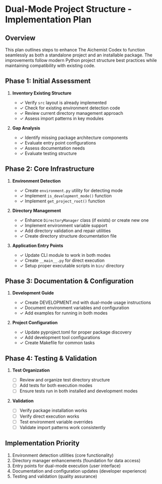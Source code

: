 # Dual-Mode Project Structure - Implementation Plan

## Overview

This plan outlines steps to enhance The Aichemist Codex to function seamlessly
as both a standalone project and an installable package. The improvements follow
modern Python project structure best practices while maintaining compatibility
with existing code.

## Phase 1: Initial Assessment

1. **Inventory Existing Structure**

   - ✓ Verify `src` layout is already implemented
   - ✓ Check for existing environment detection code
   - ✓ Review current directory management approach
   - ✓ Assess import patterns in key modules

2. **Gap Analysis**
   - ✓ Identify missing package architecture components
   - ✓ Evaluate entry point configurations
   - ✓ Assess documentation needs
   - ✓ Evaluate testing structure

## Phase 2: Core Infrastructure

1. **Environment Detection**

   - ✓ Create `environment.py` utility for detecting mode
   - ✓ Implement `is_development_mode()` function
   - ✓ Implement `get_project_root()` function

2. **Directory Management**

   - ✓ Enhance `DirectoryManager` class (if exists) or create new one
   - ✓ Implement environment variable support
   - ✓ Add directory validation and repair utilities
   - ✓ Create directory structure documentation file

3. **Application Entry Points**
   - ✓ Update CLI module to work in both modes
   - ✓ Create `__main__.py` for direct execution
   - ✓ Setup proper executable scripts in `bin/` directory

## Phase 3: Documentation & Configuration

1. **Development Guide**

   - ✓ Create DEVELOPMENT.md with dual-mode usage instructions
   - ✓ Document environment variables and configuration
   - ✓ Add examples for running in both modes

2. **Project Configuration**
   - ✓ Update pyproject.toml for proper package discovery
   - ✓ Add development tool configurations
   - ✓ Create Makefile for common tasks

## Phase 4: Testing & Validation

1. **Test Organization**

   - [ ] Review and organize test directory structure
   - [ ] Add tests for both execution modes
   - [ ] Ensure tests run in both installed and development modes

2. **Validation**
   - [ ] Verify package installation works
   - [ ] Verify direct execution works
   - [ ] Test environment variable overrides
   - [ ] Validate import patterns work consistently

## Implementation Priority

1. Environment detection utilities (core functionality)
2. Directory manager enhancements (foundation for data access)
3. Entry points for dual-mode execution (user interface)
4. Documentation and configuration updates (developer experience)
5. Testing and validation (quality assurance)
